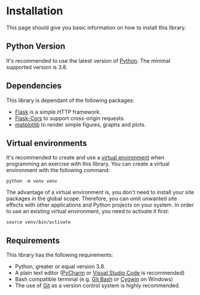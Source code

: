 # Installation

This page should give you basic information on how to install this library.

## Python Version

It's recommended to use the latest version of [Python](https://www.python.org/). The minimal supported version is 3.8.

## Dependencies

This library is dependant of the following packages:

* [Flask](https://pypi.org/project/Flask/) is a simple HTTP framework.
* [Flask-Cors](https://pypi.org/project/Flask-Cors/) to support cross-origin requests.
* [matplotlib](https://pypi.org/project/matplotlib/) to render simple figures, graphs and plots.

## Virtual environments

It's recommended to create and use a [virtual environment](https://docs.python.org/3/library/venv.html) when
programming an exercise with this library. You can create a virtual environment with the following command:

```shell
python -m venv venv
```

The advantage of a virtual environment is, you don't need to install your site packages in the global scope.
Therefore, you can omit unwanted site effects with other applications and Python projects on your system.
In order to use an existing virtual environment, you need to activate it first:

```shell
source venv/bin/activate
```

## Requirements

This library has the following requirements:

* Python, greater or equal version 3.8.
* A plain text editor ([PyCharm](https://www.jetbrains.com/pycharm/)
  or [Visual Studio Code](https://code.visualstudio.com/) is recommended)
* Bash compatible terminal (e.g. [Git Bash](https://gitforwindows.org/) or [Cygwin](https://www.cygwin.com) on Windows)
* The use of [Git](https://git-scm.com/) as a version control system is highly recommended.
